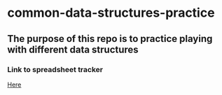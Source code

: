 # common-data-structures-practice

## The purpose of this repo is to practice playing with different data structures

### Link to spreadsheet tracker
[Here](http://bit.ly/2DCvb12 "Link to spreadsheet")
